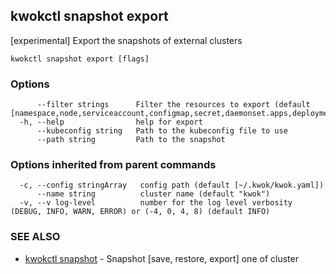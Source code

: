 ## kwokctl snapshot export

[experimental] Export the snapshots of external clusters

```
kwokctl snapshot export [flags]
```

### Options

```
      --filter strings      Filter the resources to export (default [namespace,node,serviceaccount,configmap,secret,daemonset.apps,deployment.apps,replicaset.apps,statefulset.apps,cronjob.batch,job.batch,persistentvolumeclaim,persistentvolume,pod,service,endpoints])
  -h, --help                help for export
      --kubeconfig string   Path to the kubeconfig file to use
      --path string         Path to the snapshot
```

### Options inherited from parent commands

```
  -c, --config stringArray   config path (default [~/.kwok/kwok.yaml])
      --name string          cluster name (default "kwok")
  -v, --v log-level          number for the log level verbosity (DEBUG, INFO, WARN, ERROR) or (-4, 0, 4, 8) (default INFO)
```

### SEE ALSO

* [kwokctl snapshot](kwokctl_snapshot.md)	 - Snapshot [save, restore, export] one of cluster

